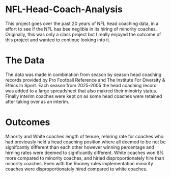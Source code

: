 # NFL-Head-Coach-Analysis
This project goes over the past 20 years of NFL head coaching data, in a effort to see if the NFL has bee neglible in its hiring of minority coaches. Originally, this was only a class project but I really enjoyed the outcome of this project and wanted to continue looking into it. 

# The Data
The data was made in combination from season by season head coaching records provided by Pro Football Reference and The Institute For Diversity & Ethics In Sport. Each season from 2025-2005 the head coaching record was added to a large spreadsheet that also makred their minoirty status. Finally interim coaches were kept on as some head coaches were retained after taking over as an interim. 

# Outcomes
Minority and White coaches length of tenure, rehiring rate for coaches who had previously held a head coaching position where all deemed to be not be signifcantly different than each other however winning percentage and hirning rates were deemed to signficantly different. White coaches won 6% more compared to minority coaches, and hiried disproportionately hire than minority coaches. Even with the Rooney rules implementation minority coaches were disproportionately hired compared to white coaches. 
